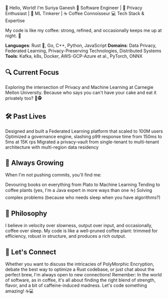 👋 Hello, World! I'm Suriya Ganesh
🚀 Software Engineer | 🔐 Privacy Enthusiast | 🧠 ML Tinkerer | ☕ Coffee Connoisseur
💻 Tech Stack & Expertise

My code is like my coffee: strong, refined, and occasionally keeps me up at night. 🌙

__Languages__: Rust 🦀, Go, C++, Python, JavaScript
__Domains__: Data Privacy, Federated Learning, Privacy-Preserving Technologies, Distributed Systems
__Tools__: Kafka, k8s, Docker, AWS-GCP-Azure et al., PyTorch, ONNX

## 🔍 Current Focus
Exploring the intersection of Privacy and Machine Learning at Carnegie Mellon University. Because who says you can't have your cake and eat it privately too? 🍰🕵️


## 🛠️ Past Lives

Designed and built a Federated Learning platform that scaled to 100M users
Optimized a governance engine, slashing p99 response time from 150ms to 5ms at 15K rps
Migrated a privacy-vault from single-tenant to multi-tenant architecture with multi-region data residency

## 🌱 Always Growing
When I'm not pushing commits, you'll find me:

Devouring books on everything from Plato to Machine Learning
Tending to coffee plants (yes, I'm a Java expert in more ways than one ☕)
Solving complex problems (because who needs sleep when you have algorithms?)

## 🎯 Philosophy
I believe in velocity over slowness, output over input, and occasionally, coffee over sleep. My code is like a well-pruned coffee plant: trimmed for efficiency, robust in structure, and produces a rich output.


## 🤝 Let's Connect
Whether you want to discuss the intricacies of PolyMorphic Encryption, debate the best way to optimize a Rust codebase, or just chat about the perfect brew, I'm always open to new connections!
Remember: In the world of software, as in coffee, it's all about finding the right blend of strength, flavor, and a bit of caffeine-induced madness. Let's code something amazing! ☕💻
